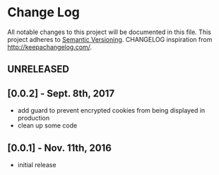 # Change Log
All notable changes to this project will be documented in this file.
This project adheres to [Semantic Versioning](http://semver.org/).
CHANGELOG inspiration from http://keepachangelog.com/.

## UNRELEASED

## [0.0.2] - Sept. 8th, 2017
* add guard to prevent encrypted cookies from being displayed in production
* clean up some code

## [0.0.1] - Nov. 11th, 2016
* initial release 

